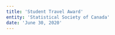 ```yaml
---
title: 'Student Travel Award'
entity: 'Statistical Society of Canada'
date: 'June 30, 2020'
---
```

